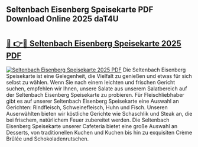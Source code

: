 ## Seltenbach Eisenberg Speisekarte PDF Download Online 2025 daT4U

# <h2><a href="http://gc9ab8.nevu.top/?p=Seltenbach+Eisenberg+Speisekarte">🔗 👉🔴 Seltenbach Eisenberg Speisekarte 2025 PDF</a></h2>

[![Seltenbach Eisenberg Speisekarte 2025 PDF](https://i.imgur.com/dBaPXMq.png)](http://gc9ab8.nevu.top/?p=Seltenbach+Eisenberg+Speisekarte)
Die Seltenbach Eisenberg Speisekarte ist eine Gelegenheit, die Vielfalt zu genießen und etwas für sich selbst zu wählen. Wenn Sie nach einem leichten und frischen Gericht suchen, empfehlen wir Ihnen, unsere Salate aus unserem Salatbereich auf der Seltenbach Eisenberg Speisekarte zu probieren. Für Fleischliebhaber gibt es auf unserer Seltenbach Eisenberg Speisekarte eine Auswahl an Gerichten: Rindfleisch, Schweinefleisch, Huhn und Fisch. Unseren Auserwählten bieten wir köstliche Gerichte wie Schaschlik und Steak an, die bei frischem, natürlichem Feuer zubereitet werden. Die Seltenbach Eisenberg Speisekarte unserer Cafeteria bietet eine große Auswahl an Desserts, von traditionellen Kuchen und Kuchen bis hin zu exquisiten Crème Brûlée und Schokoladenrutschen.
